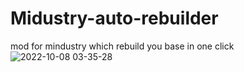 # Midustry-auto-rebuilder
mod for mindustry which rebuild you base in one click
![2022-10-08 03-35-28](https://user-images.githubusercontent.com/38525999/194640487-4a296d86-0a83-4ab7-832e-bd5b0b5a332d.gif)
